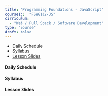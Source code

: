 ```yaml
---
title: "Programming Foundations - JavaScript"
courseId:  "FSWG102-JS"
cirriculum:  
  - "Web / Full Stack / Software Development"
type: "course"
draft: false
---
```


<!-- TOC -->

* [Daily Schedule](#daily-schedule)
* [Syllabus](#syllabus)
* [Lesson Slides](#lesson-slides)

<!-- /TOC -->

#### Daily Schedule

#### Syllabus

#### Lesson Slides
